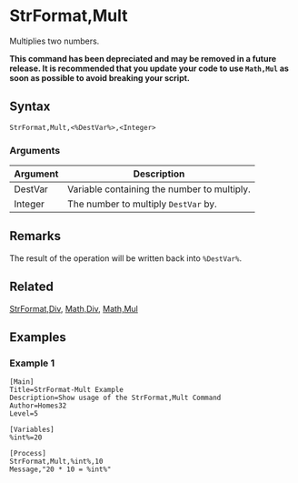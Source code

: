 # StrFormat,Mult

Multiplies two numbers.

**This command has been depreciated and may be removed in a future release. It is recommended that you update your code to use `Math,Mul` as soon as possible to avoid breaking your script.**

## Syntax

```pebakery
StrFormat,Mult,<%DestVar%>,<Integer>
```

### Arguments

| Argument | Description |
| --- | --- |
| DestVar | Variable containing the number to multiply. |
| Integer | The number to multiply `DestVar` by. |

## Remarks

The result of the operation will be written back into `%DestVar%`.

## Related

[StrFormat,Div](./Div.md), [Math,Div](../Math/Div.md), [Math,Mul](../Math/Mul.md)

## Examples

### Example 1

```pebakery
[Main]
Title=StrFormat-Mult Example
Description=Show usage of the StrFormat,Mult Command
Author=Homes32
Level=5

[Variables]
%int%=20

[Process]
StrFormat,Mult,%int%,10
Message,"20 * 10 = %int%"
```